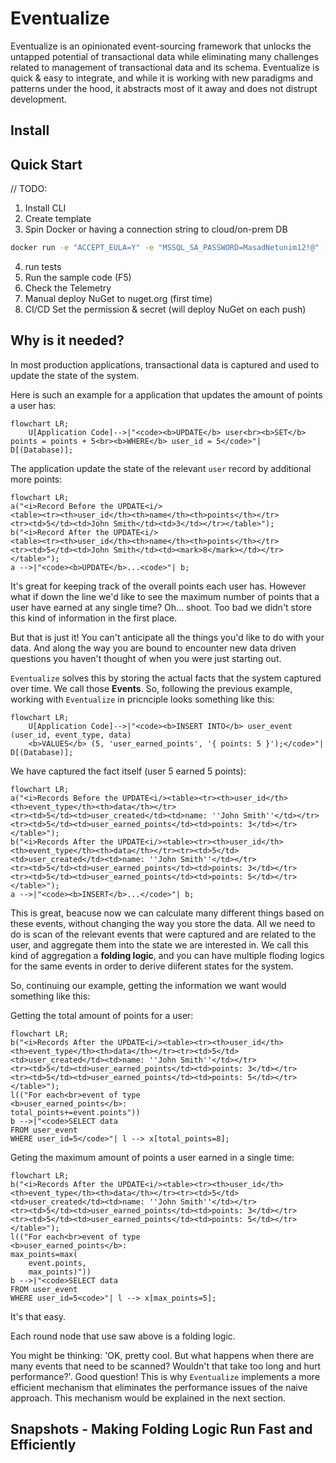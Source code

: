 # Eventualize

Eventualize is an opinionated event-sourcing framework that unlocks the untapped potential of transactional data while eliminating many challenges related to management of transactional data and its schema.
Eventualize is quick & easy to integrate, and while it is working with new paradigms and patterns under the hood, it abstracts most of it away and does not distrupt development.

## Install

## Quick Start

// TODO: 
1. Install CLI
2. Create template
3. Spin Docker or having a connection string to cloud/on-prem DB
```bash
docker run -e "ACCEPT_EULA=Y" -e "MSSQL_SA_PASSWORD=MasadNetunim12!@" -p 1433:1433 --name sql --hostname sql -d  mcr.microsoft.com/mssql/server:2022-latest
```
4. run tests
5. Run the sample code (F5)
6. Check the Telemetry
7. Manual deploy NuGet to nuget.org (first time)
7. CI/CD Set the permission & secret (will deploy NuGet on each push)

## Why is it needed?

In most production applications, transactional data is captured and used to update the state of the system.

Here is such an example for a application that updates the amount of points a user has:

```mermaid
flowchart LR;
    U[Application Code]-->|"<code><b>UPDATE</b> user<br><b>SET</b> points = points + 5<br><b>WHERE</b> user_id = 5</code>"| D[(Database)];
```

The application update the state of the relevant `user` record by additional more points:

```mermaid
flowchart LR;
a("<i>Record Before the UPDATE<i/>
<table><tr><th>user_id</th><th>name</th><th>points</th></tr>
<tr><td>5</td><td>John Smith</td><td>3</td></tr></table>");
b("<i>Record After the UPDATE<i/>
<table><tr><th>user_id</th><th>name</th><th>points</th></tr>
<tr><td>5</td><td>John Smith</td><td><mark>8</mark></td></tr></table>");
a -->|"<code><b>UPDATE</b>...<code>"| b;
```

It's great for keeping track of the overall points each user has.
However what if down the line we'd like to see the maximum number of points that a user have earned at any single time?
Oh... shoot. Too bad we didn't store this kind of information in the first place.

But that is just it!
You can't anticipate all the things you'd like to do with your data.
And along the way you are bound to encounter new data driven questions you haven't thought of when you were just starting out.

`Eventualize` solves this by storing the actual facts that the system captured over time. We call those **Events**. So, following the previous example, working with `Eventualize` in pricnciple looks something like this:

```mermaid
flowchart LR;
    U[Application Code]-->|"<code><b>INSERT INTO</b> user_event (user_id, event_type, data)
    <b>VALUES</b> (5, 'user_earned_points', '{ points: 5 }');</code>"| D[(Database)];
```

We have captured the fact itself (user 5 earned 5 points):

```mermaid
flowchart LR;
a("<i>Records Before the UPDATE<i/><table><tr><th>user_id</th><th>event_type</th><th>data</th></tr>
<tr><td>5</td><td>user_created</td><td>name: ''John Smith''</td></tr>
<tr><td>5</td><td>user_earned_points</td><td>points: 3</td></tr></table>");
b("<i>Records After the UPDATE<i/><table><tr><th>user_id</th><th>event_type</th><th>data</th></tr><tr><td>5</td><td>user_created</td><td>name: ''John Smith''</td></tr>
<tr><td>5</td><td>user_earned_points</td><td>points: 3</td></tr>
<tr><td>5</td><td>user_earned_points</td><td>points: 5</td></tr></table>");
a -->|"<code><b>INSERT</b>...</code>"| b;
```

This is great, beacuse now we can calculate many different things based on these events, without changing the way you store the data.
All we need to do is scan of the relevant events that were captured and are related to the user, and aggregate them into the state we are interested in. We call this kind of aggregation a **folding logic**, and you can have multiple floding logics for the same events in order to derive diiferent states for the system.

So, continuing our example, getting the information we want would something like this:

Getting the total amount of points for a user:

```mermaid
flowchart LR;
b("<i>Records After the UPDATE<i/><table><tr><th>user_id</th><th>event_type</th><th>data</th></tr><tr><td>5</td><td>user_created</td><td>name: ''John Smith''</td></tr>
<tr><td>5</td><td>user_earned_points</td><td>points: 3</td></tr>
<tr><td>5</td><td>user_earned_points</td><td>points: 5</td></tr></table>");
l(("For each<br>event of type
<b>user_earned_points</b>:
total_points+=event.points"))
b -->|"<code>SELECT data
FROM user_event
WHERE user_id=5</code>"| l --> x[total_points=8];
```

Geting the maximum amount of points a user earned in a single time:

```mermaid
flowchart LR;
b("<i>Records After the UPDATE<i/><table><tr><th>user_id</th><th>event_type</th><th>data</th></tr><tr><td>5</td><td>user_created</td><td>name: ''John Smith''</td></tr>
<tr><td>5</td><td>user_earned_points</td><td>points: 3</td></tr>
<tr><td>5</td><td>user_earned_points</td><td>points: 5</td></tr></table>");
l(("For each<br>event of type
<b>user_earned_points</b>:
max_points=max(
    event.points,
    max_points)"))
b -->|"<code>SELECT data
FROM user_event
WHERE user_id=5<code>"| l --> x[max_points=5];
```

It's that easy.

Each round node that use saw above is a folding logic.

You might be thinking: 'OK, pretty cool. But what happens when there are many events that need to be scanned? Wouldn't that take too long and hurt performance?'.
Good question!
This is why `Eventualize` implements a more efficient mechanism that eliminates the performance issues of the naive approach.
This mechanism would be explained in the next section.

## Snapshots - Making Folding Logic Run Fast and Efficiently
